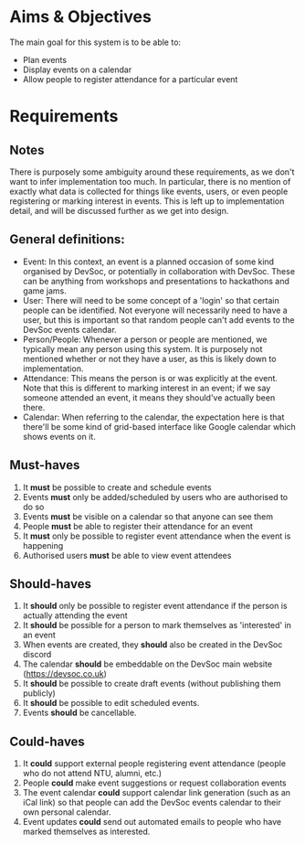 # Aims & Objectives

The main goal for this system is to be able to:
- Plan events
- Display events on a calendar
- Allow people to register attendance for a particular event

# Requirements

## Notes

There is purposely some ambiguity around these requirements, as we don't want to infer implementation too much. In particular, there is no mention of exactly what data is collected for things like events, users, or even people registering or marking interest in events.
This is left up to implementation detail, and will be discussed further as we get into design.

## General definitions:
- Event: In this context, an event is a planned occasion of some kind organised by DevSoc, or potentially in collaboration with DevSoc. These can be anything from workshops and presentations to hackathons and game jams.
- User: There will need to be some concept of a 'login' so that certain people can be identified. Not everyone will necessarily need to have a user, but this is important so that random people can't add events to the DevSoc events calendar.
- Person/People: Whenever a person or people are mentioned, we typically mean any person using this system. It is purposely not mentioned whether or not they have a user, as this is likely down to implementation.
- Attendance: This means the person is or was explicitly at the event. Note that this is different to marking interest in an event; if we say someone attended an event, it means they should've actually been there.
- Calendar: When referring to the calendar, the expectation here is that there'll be some kind of grid-based interface like Google calendar which shows events on it.

## Must-haves

1. It **must** be possible to create and schedule events
2. Events **must** only be added/scheduled by users who are authorised to do so
3. Events **must** be visible on a calendar so that anyone can see them
4. People **must** be able to register their attendance for an event
5. It **must** only be possible to register event attendance when the event is happening
6. Authorised users **must** be able to view event attendees

## Should-haves

1. It **should** only be possible to register event attendance if the person is actually attending the event
2. It **should** be possible for a person to mark themselves as 'interested' in an event
3. When events are created, they **should** also be created in the DevSoc discord
4. The calendar **should** be embeddable on the DevSoc main website (https://devsoc.co.uk)
5. It **should** be possible to create draft events (without publishing them publicly)
6. It **should** be possible to edit scheduled events.
7. Events **should** be cancellable.

## Could-haves

1. It **could** support external people registering event attendance (people who do not attend NTU, alumni, etc.)
2. People **could** make event suggestions or request collaboration events
3. The event calendar **could** support calendar link generation (such as an iCal link) so that people can add the DevSoc events calendar to their own personal calendar.
4. Event updates **could** send out automated emails to people who have marked themselves as interested.
